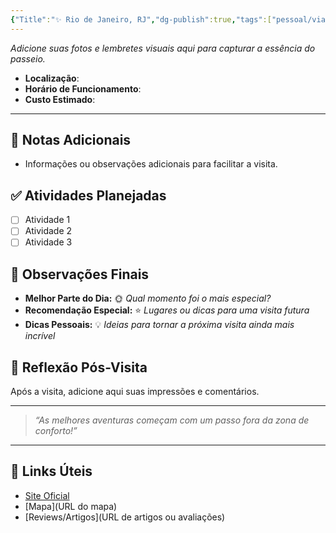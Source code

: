 ```yaml
---
{"Title":"✨ Rio de Janeiro, RJ","dg-publish":true,"tags":["pessoal/viagem","pessoal/viagem/lugares"],"permalink":"/3-caixa-de-entrada/rio-de-janeiro-rj/","dgPassFrontmatter":true}
---
```


_Adicione suas fotos e lembretes visuais aqui para capturar a essência do passeio._
- **Localização**: 
- **Horário de Funcionamento**: 
- **Custo Estimado**: 
---
## 📔 Notas Adicionais
- Informações ou observações adicionais para facilitar a visita.
## ✅ Atividades Planejadas
- [ ] Atividade 1
- [ ] Atividade 2
- [ ] Atividade 3
## 🌈 Observações Finais
- **Melhor Parte do Dia:** 🌞 _Qual momento foi o mais especial?_
- **Recomendação Especial:** ⭐ _Lugares ou dicas para uma visita futura_
- **Dicas Pessoais:** 💡 _Ideias para tornar a próxima visita ainda mais incrível_
## 🐧 Reflexão Pós-Visita
Após a visita, adicione aqui suas impressões e comentários.

---
> _“As melhores aventuras começam com um passo fora da zona de conforto!”_
---
## 🔗 Links Úteis
- [Site Oficial](URL)
- [Mapa](URL do mapa)
- [Reviews/Artigos](URL de artigos ou avaliações)